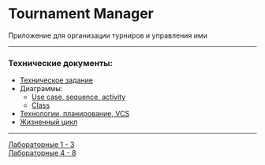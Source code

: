 # Tournament Manager

Приложение для организации турниров и управления ими

---

### Технические документы:

- [Техническое задание](https://docs.google.com/document/d/1Fte9MiIh36LAmY4VRVkSRUA12tDm9vz-UFng1gS_H8E/edit)
- Диаграммы:
    - [Use case, sequence, activity](https://online.visual-paradigm.com/share.jsp?id=313839393230382d33)
    - [Class](https://lucid.app/lucidchart/d2860b01-1e75-4576-acb5-3d8049187506/edit?invitationId=inv_d3f46c5d-4f0d-4ea5-996e-bf64d2bad71c)
- [Технологии, планирование, VCS](https://docs.google.com/document/d/1mNphDUWtFwheFkt4yPRStIarjfm5LjjoRpQgwWy5r3M/edit)
- [Жизненный цикл](https://docs.google.com/document/d/1fnt9h2fw9CpI7fYONOtvXMkEJDRgJs5Y3sPZC7UKjj0/edit)

---

[Лабораторные 1 - 3](https://drive.google.com/file/d/1abBNsBCjd4C3pxJSfsg_z2KGYYKpCnee/view) \
[Лабораторные 4 - 8](https://drive.google.com/file/d/1b20YBwHKdL-IymbzPUj5wmlP6PStD6Q1/view)